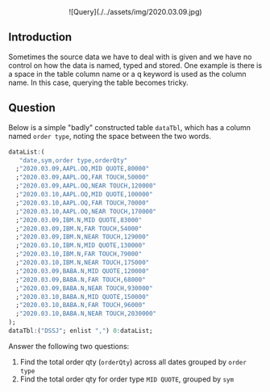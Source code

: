 <span style="display:block;text-align:center">
![Query](./../assets/img/2020.03.09.jpg)
</span>


## Introduction
Sometimes the source data we have to deal with is given and we have no control on how the data is named, typed and stored. One example is there is a space in the table column name or a q keyword is used as the column name. In this case, querying the table becomes tricky.


## Question
Below is a simple "badly" constructed table ``dataTbl``, which has a column named ``order type``, noting the space between the two words.

```q
dataList:(
   "date,sym,order type,orderQty"
  ;"2020.03.09,AAPL.OQ,MID QUOTE,80000"
  ;"2020.03.09,AAPL.OQ,FAR TOUCH,50000"
  ;"2020.03.09,AAPL.OQ,NEAR TOUCH,120000"
  ;"2020.03.10,AAPL.OQ,MID QUOTE,100000"
  ;"2020.03.10,AAPL.OQ,FAR TOUCH,70000"
  ;"2020.03.10,AAPL.OQ,NEAR TOUCH,170000"
  ;"2020.03.09,IBM.N,MID QUOTE,83000"
  ;"2020.03.09,IBM.N,FAR TOUCH,54000"
  ;"2020.03.09,IBM.N,NEAR TOUCH,129000"
  ;"2020.03.10,IBM.N,MID QUOTE,130000"
  ;"2020.03.10,IBM.N,FAR TOUCH,79000"
  ;"2020.03.10,IBM.N,NEAR TOUCH,175000"
  ;"2020.03.09,BABA.N,MID QUOTE,120000"
  ;"2020.03.09,BABA.N,FAR TOUCH,68000"
  ;"2020.03.09,BABA.N,NEAR TOUCH,930000"
  ;"2020.03.10,BABA.N,MID QUOTE,150000"
  ;"2020.03.10,BABA.N,FAR TOUCH,96000"
  ;"2020.03.10,BABA.N,NEAR TOUCH,2030000"
);
dataTbl:("DSSJ"; enlist ",") 0:dataList;

```

Answer the following two questions:

1. Find the total order qty (``orderQty``) across all dates grouped by ``order type``
2. Find the total order qty for order type ``MID QUOTE``, grouped by ``sym``
